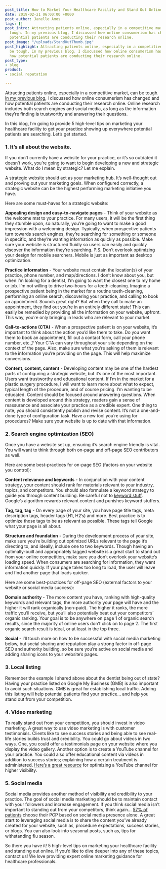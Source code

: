```yaml
---
post_title: How to Market Your Healthcare Facility and Stand Out Online
date: 2019-02-21 06:00:00 +0000
post_author: Janelle Amos
tags: []
post_intro: Attracting patients online, especially in a competitive market, can be
  tough. In my previous blog, I discussed how online consumerism has changed and how
  potential patients are conducting their research online.
post_image: "/uploads/StandOutThumb.jpg"
post_highlight: Attracting patients online, especially in a competitive market, can
  be tough. In my previous blog, I discussed how online consumerism has changed and
  how potential patients are conducting their research online.
post_type:
- blog
product:
- social reputation

---
```

Attracting patients online, especially in a competitive market, can be tough. [In my previous blog](https://doctorlogic.com/content/galleries/modernize-your-patient-experience.html), I discussed how online consumerism has changed and how potential patients are conducting their research online. Online research includes both search engines and social media, as long as the information they’re finding is trustworthy and answering their questions.

In this blog, I’m going to provide 5 high-level tips on marketing your healthcare facility to get your practice showing up everywhere potential patients are searching. Let’s get started.

### 1. It’s all about the website.

If you don’t currently have a website for your practice, or it’s so outdated it doesn’t work, you’re going to want to begin developing a new and strategic website. What do I mean by strategic? Let me explain.

A strategic website should act as your marketing hub. It’s well-thought out and proving out your marketing goals. When configured correctly, a strategic website can be the highest performing marketing initiative you have.

Here are some must-haves for a strategic website:

**Appealing design and easy-to-navigate pages** - Think of your website as the welcome mat to your practice. For many users, it will be the first thing they stumble upon, so naturally, you’re going to want to make a good impression with a welcoming design. Typically, when prospective patients turn towards search engines, they’re searching for something or someone in specific, and they’re wanting information as quickly as possible. Make sure your website is structured fluidly so users can easily and quickly discover the information they’re searching. P.S. Don’t overlook optimizing your design for mobile searchers. Mobile is just as important as desktop optimization.

**Practice information** - Your website must contain the location(s) of your practice, phone number, and map/directions. I don’t know about you, but when I’m looking for a dentist, I’m going to want the closest one to my home or job. I’m not willing to drive two-hours for a teeth-cleaning. Imagine a prospective patient being in the market for a routine teeth-cleaning, performing an online search, discovering your practice, and calling to book an appointment. Sounds great right? But when they call to make an appointment, they find out you’re in an entirely different state! This can easily be remedied by providing all the information on your website, upfront. This way, you’re only bringing in leads who are relevant to your market.

**Call-to-actions (CTA)** - When a prospective patient is on your website, it’s important to think about the action you’d like them to take. Do you want them to book an appointment, fill out a contact form, call your phone number, etc.,? Your CTA can vary throughout your site depending on the context of the page. Also, make sure what you’re asking of them is relevant to the information you’re providing on the page. This will help maximize conversions.

**Content, content, content** - Developing content may be one of the hardest parts of configuring a strategic website, but it’s one of the most important. Users want trustworthy and educational content. If I’m in the market for a plastic surgery procedure, I will want to learn more about what to expect, typical length of the procedure, and of course pricing. I’m wanting to be educated. Content should be focused around answering questions. When content is developed around this strategy, readers gain a sense of reassurance and associate your practice as a credible expert. One thing to note, you should consistently publish and revise content. It’s not a one-and-done type of configuration task. Have a new tool you’re using for procedures? Make sure your website is up to date with that information.

### 2. Search engine optimization (SEO)

Once you have a website set up, ensuring it’s search engine friendly is vital. You will want to think through both on-page and off-page SEO contributors as well.

Here are some best-practices for on-page SEO (factors on your website you control):

**Content relevance and keywords** - In conjunction with your content strategy, your content should rank for materials relevant to your industry, topics, and competitors. You should also formulate a keyword strategy to guide you through content building. Be careful not to [keyword stuff](https://www.wordstream.com/blog/ws/2012/03/21/dangers-of-keyword-stuffing). Google’s algorithm rewards relevant content and punishes keyword stuffers.

**Tag, tag, tag** - On every page of your site, you have page title tags, meta description tags, header tags (H1, H2’s) and more. Best practice is to optimize those tags to be as relevant as possible. These tags tell Google what your page is all about.

**Structure and foundation** - During the development process of your site, make sure you’re building out optimized URLs relevant to the page it’s directing to, and ideally, include one to two keywords. Though having an optimally-built and appropriately tagged website is a great start to stand out from your online competition, make sure you don’t overlook your website’s loading speed. When consumers are searching for information, they want information quickly. If your page takes too long to load, the user will leave and find another page that loads quicker.

Here are some best-practices for off-page SEO (external factors to your website or social media success):

**Domain authority** - The more content you have, ranking with high-quality keywords and relevant tags, the more authority your page will have and the higher it will rank organically (non-paid). The higher it ranks, the more traffic you’ll receive, but you’ll also potentially beat out your competitors’ organic ranking. Your goal is to be anywhere on page 1 of organic search results, since the majority of online users don’t click on to page 2. The first organic search result is ideal, or at least in the top three.

**Social** - I’ll touch more on how to be successful with social media marketing below, but social sharing and reputation play a strong factor in off-page SEO and authority building, so be sure you’re active on social media and adding sharing icons to your website’s pages.

### 3. Local listing

Remember the example I shared above about the dentist being out of state? Having your practice listed on Google My Business (GMB) is also important to avoid such situations. GMB is great for establishing local traffic. Adding this listing will help potential patients find your practice… and help you stand out from your competition.

### 4. Video marketing

To really stand out from your competition, you should invest in video marketing. A great way to use video marketing is with customer testimonials. Clients like to see success stories and being able to see real-life stories builds trust and credibility. You could go about videos in two ways. One, you could offer a testimonials page on your website where you display the video gallery. Another option is to create a YouTube channel for your practice. You could also offer educational content via videos in addition to success stories; explaining how a certain treatment is administered. [Here’s a great resource](https://www.socialmediaexaminer.com/how-to-optimize-a-youtube-channel-and-videos-for-better-visibility/) for optimizing a YouTube channel for higher visibility.

### 5. Social media

Social media provides another method of visibility and credibility to your practice. The goal of social media marketing should be to maintain contact with your followers and increase engagement. If you think social media isn’t important to standing out from your competitors, think again… [57% of patients](https://stodzyinternetmarketing.com/healthcare-marketing/) choose their PCP based on social media presence alone. A great start to leveraging social media is to share the content you’ve already created for your website, such as, procedure expectations, success stories, or blogs. You can also look into seasonal posts, such as, tips for withstanding flu season.

So there you have it! 5 high-level tips on marketing your healthcare facility and standing out online. If you’d like to dive deeper into any of these topics, contact us! We love providing expert online marketing guidance for healthcare professionals.